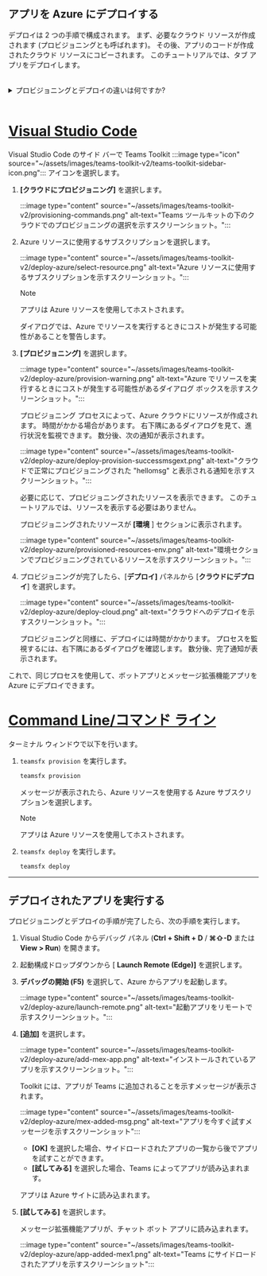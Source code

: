 ## <a name="deploy-your-app-to-azure"></a>アプリを Azure にデプロイする

デプロイは 2 つの手順で構成されます。  まず、必要なクラウド リソースが作成されます (プロビジョニングとも呼ばれます)。 その後、アプリのコードが作成されたクラウド リソースにコピーされます。 このチュートリアルでは、タブ アプリをデプロイします。
<br>
<br>
<details>
<summary>プロビジョニングとデプロイの違いは何ですか?</summary>
<br>
<b>プロビジョニング</b>手順では、アプリの Azure と Microsoft 365 にリソースが作成されますが、コード (HTML、CSS、JavaScript など) はリソースにコピーされません。 <b>[デプロイ]</b> ステップでは、プロビジョニング 手順中に作成したリソースにアプリのコードをコピーします。 新しいリソースをプロビジョニングせずに複数回デプロイするのが一般的です。 プロビジョニング手順は完了するまでに時間がかかる可能性があるため、デプロイ手順とは別です。
</details>
<br>

# <a name="visual-studio-code"></a>[Visual Studio Code](#tab/vscode)

Visual Studio Code のサイド バーで Teams Toolkit :::image type="icon" source="~/assets/images/teams-toolkit-v2/teams-toolkit-sidebar-icon.png"::: アイコンを選択します。

1. **[クラウドにプロビジョニング]** を選択します。

   :::image type="content" source="~/assets/images/teams-toolkit-v2/provisioning-commands.png" alt-text="Teams ツールキットの下のクラウドでのプロビジョニングの選択を示すスクリーンショット。":::

1. Azure リソースに使用するサブスクリプションを選択します。

    :::image type="content" source="~/assets/images/teams-toolkit-v2/deploy-azure/select-resource.png" alt-text="Azure リソースに使用するサブスクリプションを示すスクリーンショット。":::

   > [!NOTE]
   > アプリは Azure リソースを使用してホストされます。

    ダイアログでは、Azure でリソースを実行するときにコストが発生する可能性があることを警告します。

1. **[プロビジョニング]** を選択します。

   :::image type="content" source="~/assets/images/teams-toolkit-v2/deploy-azure/provision-warning.png" alt-text="Azure でリソースを実行するときにコストが発生する可能性があるダイアログ ボックスを示すスクリーンショット。":::

   プロビジョニング プロセスによって、Azure クラウドにリソースが作成されます。 時間がかかる場合があります。 右下隅にあるダイアログを見て、進行状況を監視できます。 数分後、次の通知が表示されます。

   :::image type="content" source="~/assets/images/teams-toolkit-v2/deploy-azure/deploy-provision-successmsgext.png" alt-text="クラウドで正常にプロビジョニングされた &quot;hellomsg&quot; と表示される通知を示すスクリーンショット。":::

    必要に応じて、プロビジョニングされたリソースを表示できます。 このチュートリアルでは、リソースを表示する必要はありません。

    プロビジョニングされたリソースが **[環境** ] セクションに表示されます。

    :::image type="content" source="~/assets/images/teams-toolkit-v2/deploy-azure/provisioned-resources-env.png" alt-text="環境セクションでプロビジョニングされているリソースを示すスクリーンショット。":::

1. プロビジョニングが完了したら、[**デプロイ]** パネルから [**クラウドにデプロイ**] を選択します。

   :::image type="content" source="~/assets/images/teams-toolkit-v2/deploy-azure/deploy-cloud.png" alt-text="クラウドへのデプロイを示すスクリーンショット。":::

   プロビジョニングと同様に、デプロイには時間がかかります。 プロセスを監視するには、右下隅にあるダイアログを確認します。 数分後、完了通知が表示されます。

これで、同じプロセスを使用して、ボットアプリとメッセージ拡張機能アプリを Azure にデプロイできます。

# <a name="command-line"></a>[Command Line/コマンド ライン](#tab/cli)

ターミナル ウィンドウで以下を行います。

1. `teamsfx provision` を実行します。

   ``` bash
   teamsfx provision
   ```

   メッセージが表示されたら、Azure リソースを使用する Azure サブスクリプションを選択します。

   > [!NOTE]
   > アプリは Azure リソースを使用してホストされます。

1. `teamsfx deploy` を実行します。

   ``` bash
   teamsfx deploy
   ```

---

## <a name="run-the-deployed-app"></a>デプロイされたアプリを実行する

プロビジョニングとデプロイの手順が完了したら、次の手順を実行します。

1. Visual Studio Code からデバッグ パネル (**Ctrl + Shift + D** / **⌘⇧-D** または **View > Run**) を開きます。
1. 起動構成ドロップダウンから [ **Launch Remote (Edge)]** を選択します。
1. **デバッグの開始 (F5)** を選択して、Azure からアプリを起動します。

   :::image type="content" source="~/assets/images/teams-toolkit-v2/deploy-azure/launch-remote.png" alt-text="起動アプリをリモートで示すスクリーンショット。":::

1. **[追加]** を選択します。

   :::image type="content" source="~/assets/images/teams-toolkit-v2/deploy-azure/add-mex-app.png" alt-text="インストールされているアプリを示すスクリーンショット。":::

   Toolkit には、アプリが Teams に追加されることを示すメッセージが表示されます。

   :::image type="content" source="~/assets/images/teams-toolkit-v2/deploy-azure/mex-added-msg.png" alt-text="アプリを今すぐ試すメッセージを示すスクリーンショット":::

    - **[OK]** を選択した場合、サイドロードされたアプリの一覧から後でアプリを試すことができます。
    - **[試してみる]** を選択した場合、Teams によってアプリが読み込まれます。

   アプリは Azure サイトに読み込まれます。

1. **[試してみる]** を選択します。

   メッセージ拡張機能アプリが、チャット ボット アプリに読み込まれます。

   :::image type="content" source="~/assets/images/teams-toolkit-v2/deploy-azure/app-added-mex1.png" alt-text="Teams にサイドロードされたアプリを示すスクリーンショット":::
